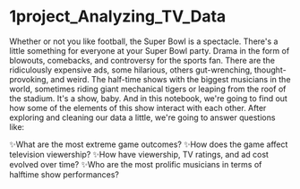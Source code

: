 # 1project_Analyzing_TV_Data

Whether or not you like football, the Super Bowl is a spectacle. There's a little something for everyone at your Super Bowl party. Drama in the form of blowouts, comebacks, and controversy for the sports fan. There are the ridiculously expensive ads, some hilarious, others gut-wrenching, thought-provoking, and weird. The half-time shows with the biggest musicians in the world, sometimes riding giant mechanical tigers or leaping from the roof of the stadium. It's a show, baby. And in this notebook, we're going to find out how some of the elements of this show interact with each other. After exploring and cleaning our data a little, we're going to answer questions like:

✨What are the most extreme game outcomes?
✨How does the game affect television viewership?
✨How have viewership, TV ratings, and ad cost evolved over time?
✨Who are the most prolific musicians in terms of halftime show performances?
